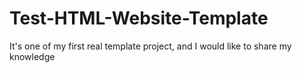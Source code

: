 # Test-HTML-Website-Template
It's one of my first real template project, and I would like to share my knowledge
